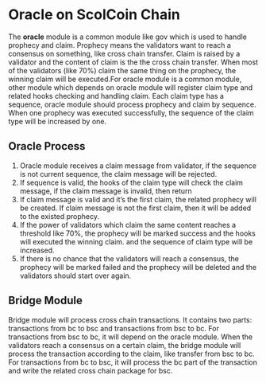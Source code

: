 # Oracle on ScolCoin Chain

The **oracle** module is a common module like gov which is used to handle prophecy and claim. Prophecy means the validators want to reach a consensus on something, like cross chain transfer. Claim is raised by a validator and the content of claim is the the cross chain transfer. When most of the validators (like 70%) claim the same thing on the prophecy, the winning claim will be executed.For oracle module is a common module, other module which depends on oracle module will register claim type and related hooks checking and handling claim. Each claim type has a sequence, oracle module should process prophecy and claim by sequence. When one prophecy was executed successfully, the sequence of the claim type will be increased by one.

## Oracle Process
1. Oracle module receives a claim message from validator, if the sequence is not current sequence, the claim message will be rejected.
2. If sequence is valid, the hooks of the claim type will check the claim message, if the claim message is invalid, then return
3. If claim message is valid and it’s the first claim, the related prophecy will be created. If claim message is not the first claim, then it will be added to the existed prophecy.
4. If the power of validators which claim the same content reaches a threshold like 70%, the prophecy will be marked success and the hooks will executed the winning claim. and the sequence of claim type will be increased.
5. If there is no chance that the validators will reach a consensus, the prophecy will be marked failed and the prophecy will be deleted and the validators should start over again.

## Bridge Module
Bridge module will process cross chain transactions. It contains two parts: transactions from bc to bsc and transactions from bsc to bc.
For transactions from bsc to bc, it will depend on the oracle module. When the validators reach a consensus on a certain claim, the bridge module will process the transaction according to the claim, like transfer from bsc to bc.
For transactions from bc to bsc, it will process the bc part of the transaction and write the related cross chain package for bsc.

